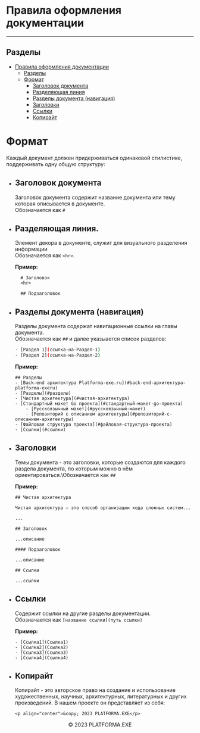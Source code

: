 # Правила оформления документации
<hr>

## Разделы

- [Правила оформления документации](#правила-оформления-документации)
  - [Разделы](#разделы)
  - [Формат](#формат)
    - [Заголовок документа](#заголовок-документа)
    - [Разделяющая линия](#разделяющая-линия)
    - [Разделы документа (навигация)](#разделы-документа-навигация)
    - [Заголовки](#заголовки)
    - [Ссылки](#ссылки)
    - [Копирайт](#копирайт)
  
# Формат

Каждый документ должен придерживаться одинаковой стилистике, поддерживать одну общую структуру:

- ## Заголовок документа
    Заголовок документа содержит название документа или тему которая описывается в документе.\
    Обозначается как `#`

- ## Разделяющая линия.
  Элемент декора в документе, служит для визуального разделения информации \
  Обозначается как `<hr>`.

  **Пример:**

  ```
    # Заголовок
    <hr>

    ## Подзаголовок
  ```
    
- ## Разделы документа (навигация)
    Разделы документа содержат навигационные ссылки на главы документа.\
    Обозначается как `##` и далее указыается список разделов:

    ```bash
    - [Раздел 1](ссылка-на-Раздел-1)
    - [Раздел 2](ссылка-на-Раздел-2)
    ```
    
    **Пример:**

    ```
    ## Разделы
    - [Back-end архитектура Platforma-exe.ru](#back-end-архитектура-platforma-exeru)
    - [Разделы](#разделы)
    - [Чистая архитектура](#чистая-архитектура)
    - [Стандартный макет Go проекта](#стандартный-макет-go-проекта)
        - [Русскоязычный макет](#русскоязычный-макет)
        - [Репозиторий с описанием архитектуры](#репозиторий-с-описанием-архитектуры)
    - [Файловая структура проекта](#файловая-структура-проекта)
    - [Ссылки](#ссылки)
    ```
- ## Заголовки
    Темы документа - это заголовки, которые создаются для каждого раздела документа, по которым можно в нём ориентироваться.\Обозначается как `##` 
    
    **Пример:**

    ```
    ## Чистая архитектура

    Чистая архитектура — это способ организации кода сложных систем...

    ...

    ## Заголовок

    ...описание

    #### Подзаголовок

    ...описание

    ## Ссылки

    ...ссылки
    ```

- ## Ссылки
    Содержит ссылки на другие разделы документации. \
    Обозначается как `[название ссылки](путь ссылки)` 
    
    **Пример:**

    ```
    - [Ссылка1](Ссылка1)
    - [Ссылка2](Ссылка2)
    - [Ссылка3](Ссылка3)
    - [Ссылка4](Ссылка4)
    ```

- ## Копирайт
    Копирайт - это авторское право на создание и использование художественных, научных, архитектурных, литературных и других произведений. В нашем проекте он представляет из себя:

    ```
    <p align="center">&copy; 2023 PLATFORMA.EXE</p>
    ```

<p align="center">&copy; 2023 PLATFORMA.EXE</p>
